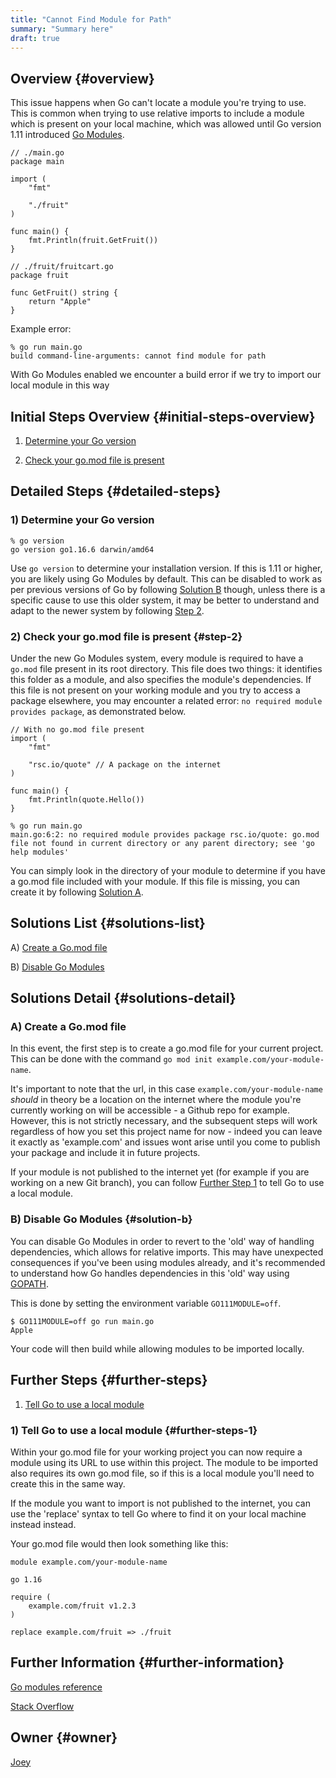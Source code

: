 ```yaml
---
title: "Cannot Find Module for Path"
summary: "Summary here"
draft: true
---
```


## Overview {#overview}

This issue happens when Go can't locate a module you're trying to use. This is common when trying to use relative imports to include a module which is present on your local machine, which was allowed until Go version 1.11 introduced [Go Modules](#https://blog.golang.org/using-go-modules).

``` golang
// ./main.go
package main

import (
	"fmt"

	"./fruit"
)

func main() {
	fmt.Println(fruit.GetFruit())
}

```
``` golang
// ./fruit/fruitcart.go
package fruit

func GetFruit() string {
	return "Apple"
}
```
Example error:
```
% go run main.go
build command-line-arguments: cannot find module for path
```

With Go Modules enabled we encounter a build error if we try to import our local module in this way

## Initial Steps Overview {#initial-steps-overview}

1) [Determine your Go version](#step-1)

2) [Check your go.mod file is present](#step-2)


## Detailed Steps {#detailed-steps}

### 1) Determine your Go version
```
% go version
go version go1.16.6 darwin/amd64
```
Use `go version` to determine your installation version. If this is 1.11 or higher, you are likely using Go Modules by default. This can be disabled to work as per previous versions of Go by following [Solution B](#solution-b) though, unless there is a specific cause to use this older system, it may be better to understand and adapt to the newer system by following [Step 2](#step-2).


### 2) Check your go.mod file is present {#step-2}
Under the new Go Modules system, every module is required to have a `go.mod` file present in its root directory. This file does two things: it identifies this folder as a module, and also specifies the module's dependencies. If this file is not present on your working module and you try to access a package elsewhere, you may encounter a related error: `no required module provides package`, as demonstrated below.
``` golang
// With no go.mod file present
import (
	"fmt"

	"rsc.io/quote" // A package on the internet
)

func main() {
	fmt.Println(quote.Hello())
}
```
```
% go run main.go
main.go:6:2: no required module provides package rsc.io/quote: go.mod file not found in current directory or any parent directory; see 'go help modules'
```

You can simply look in the directory of your module to determine if you have a go.mod file included with your module. If this file is missing, you can create it by following [Solution A](#solution-a).

## Solutions List {#solutions-list}

A) [Create a Go.mod file](#solution-a)

B) [Disable Go Modules](#solution-b)

## Solutions Detail {#solutions-detail}

### A) Create a Go.mod file
In this event, the first step is to create a go.mod file for your current project. This can be done with the command `go mod init example.com/your-module-name`.

It's important to note that the url, in this case `example.com/your-module-name` *should* in theory be a location on the internet where the module you're currently working on will be accessible - a Github repo for example. However, this is not strictly necessary, and the subsequent steps will work regardless of how you set this project name for now - indeed you can leave it exactly as 'example.com' and issues wont arise until you come to publish your package and include it in future projects.

If your module is not published to the internet yet (for example if you are working on a new Git branch), you can follow [Further Step 1](#further-step-1) to tell Go to use a local module.

### B) Disable Go Modules {#solution-b}
You can disable Go Modules in order to revert to the 'old' way of handling dependencies, which allows for relative imports. This may have unexpected consequences if you've been using modules already, and it's recommended to understand how Go handles dependencies in this 'old' way using [GOPATH](https://golang.org/doc/gopath_code).

This is done by setting the environment variable `GO111MODULE=off`.

```
$ GO111MODULE=off go run main.go
Apple
```

Your code will then build while allowing modules to be imported locally.

## Further Steps {#further-steps}

1) [Tell Go to use a local module](#further-steps-1)

### 1) Tell Go to use a local module {#further-steps-1}
Within your go.mod file for your working project you can now require a module using its URL to use within this project. The module to be imported also requires its own go.mod file, so if this is a local module you'll need to create this in the same way. 

If the module you want to import is not published to the internet, you can use the 'replace' syntax to tell Go where to find it on your local machine instead instead.

Your go.mod file would then look something like this:
``` 
module example.com/your-module-name

go 1.16

require (
    example.com/fruit v1.2.3
)

replace example.com/fruit => ./fruit
```

## Further Information {#further-information}
[Go modules reference](https://golang.org/ref/mod)

[Stack Overflow](https://stackoverflow.com/questions/52123627/how-do-i-resolve-cannot-find-module-for-path-x-importing-a-local-go-module)

## Owner {#owner}

[Joey](https://github.com/jabray5)
